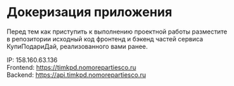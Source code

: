 # Докеризация приложения

Перед тем как приступить к выполнению проектной работы разместите в репозитории исходный код фронтенд и бэкенд частей сервиса КупиПодариДай, реализованного вами ранее. 

IP: 158.160.63.136  
Frontend: https://timkpd.nomorepartiesco.ru  
Backend: https://api.timkpd.nomorepartiesco.ru  